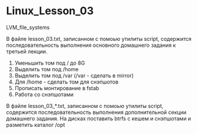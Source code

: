 # Linux_Lesson_03
LVM_file_systems

В файле lesson_03.txt, записанном с помоью утилиты script, содержится последовательность выполнения основного домашнего задания к третьей лекции.
1. Уменьшить том под / до 8G
2. Выделить том под /home
3. Выделить том под /var (/var - сделать в mirror)
4. Для /home - сделать том для снэпшотов
5. Прописать монтирование в fstab
6. Работа со снэпшотами

В файле lesson_03_*.txt, записанном с помоью утилиты script, содержится последовательность выполнения дополнительной секции домашнего задания.
На дисках поставить btrfs с кешем и снэпшотами и разметить каталог /opt
